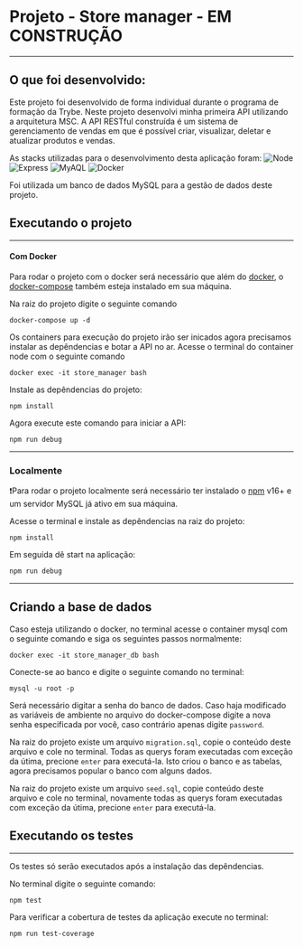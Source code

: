 # Projeto - Store manager - EM CONSTRUÇÃO
---
## O que foi desenvolvido:

Este projeto foi desenvolvido de forma individual durante o programa de formação da Trybe.
Neste projeto desenvolvi minha primeira API utilizando a arquitetura MSC.
A API RESTful construída é um sistema de gerenciamento de vendas em que é possível criar, visualizar, deletar e atualizar produtos e vendas.

As stacks utilizadas para o desenvolvimento desta aplicação foram:
![Node](https://img.shields.io/badge/-Node.js-339933?style=flat-square&logo=node.js&logoColor=white)
![Express](https://img.shields.io/badge/-Express.js-grey?style=flat-square&logo=express&logoColor=white)
![MyAQL](https://img.shields.io/badge/-MySQL-4479A1?style=flat-square&logo=MySQL&logoColor=white)
![Docker](https://img.shields.io/badge/Docker-2CA5E0?style=flat-square&logo=docker&logoColor=white)


Foi utilizada um banco de dados MySQL para a gestão de dados deste projeto.

## Executando o projeto
---
#### Com Docker
Para rodar o projeto com o docker será necessário que além do [docker](https://www.docker.com/), o  [docker-compose](https://github.com/docker/compose) também esteja instalado em sua máquina.

Na raiz do projeto digite o seguinte comando
```
docker-compose up -d
```
Os containers para execução do projeto irão ser inicados agora precisamos instalar as depêndencias e botar a API no ar.
Acesse o terminal do container node com o seguinte comando
```
docker exec -it store_manager bash
```
Instale as depêndencias do projeto:
```
npm install
```
Agora execute este comando para iniciar a API:
```
npm run debug
```


---
### Localmente
❗Para rodar o projeto localmente será necessário ter instalado o  [npm](https://docs.npmjs.com/downloading-and-installing-node-js-and-npm) v16+ e um servidor MySQL já ativo  em sua máquina.

Acesse o terminal e instale as depêndencias na raiz do projeto:
```
npm install
```
Em seguida dê start na aplicação:
```
npm run debug
```
---
## Criando a base de dados

Caso esteja utilizando o docker, no terminal acesse o container mysql com o seguinte comando e siga os seguintes passos normalmente:
```
docker exec -it store_manager_db bash
```
Conecte-se ao banco e digite o seguinte comando no terminal:
```
mysql -u root -p
```
Será necessário digitar a senha do banco de dados. Caso haja modificado as variáveis de ambiente no arquivo do docker-compose digite a nova senha especificada por você, caso contrário apenas digite `password`.

Na raiz do projeto existe um arquivo `migration.sql`, copie o conteúdo deste arquivo e cole no terminal. Todas as querys foram executadas com exceção da útima, precione `enter` para executá-la. Isto criou o banco e as tabelas, agora precisamos popular o banco com alguns dados.

Na raiz do projeto existe um arquivo `seed.sql`, copie conteúdo deste arquivo e cole no terminal, novamente todas as querys foram executadas com exceção da útima, precione `enter` para executá-la.


## Executando os testes
---
Os testes só serão executados após a instalação das depêndencias.

No terminal digite o seguinte comando:
```
npm test
```
Para verificar a cobertura de testes da aplicação execute no terminal:
```
npm run test-coverage
```
